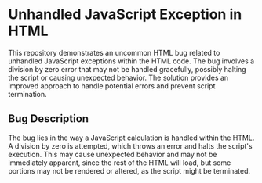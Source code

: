 # Unhandled JavaScript Exception in HTML
This repository demonstrates an uncommon HTML bug related to unhandled JavaScript exceptions within the HTML code. The bug involves a division by zero error that may not be handled gracefully, possibly halting the script or causing unexpected behavior. The solution provides an improved approach to handle potential errors and prevent script termination.
## Bug Description
The bug lies in the way a JavaScript calculation is handled within the HTML. A division by zero is attempted, which throws an error and halts the script's execution. This may cause unexpected behavior and may not be immediately apparent, since the rest of the HTML will load, but some portions may not be rendered or altered, as the script might be terminated.